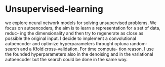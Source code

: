 # Unsupervised-learning
we explore neural network models for solving unsupervised problems.
We focus on autoencoders, the aim is to learn a representation for a set of data, reduc-
ing the dimensionality and then try to regenerate as close as possible the original input.
I decide to implement a convolutional autoencoder and optimize hyperparameters throught
optuna random-search and a Kfold cross-validation. For time computa-
tion reason, I use the founded hyperparameters also in the denoising and in the variational autoencoder
but the search could be done in the same way.
